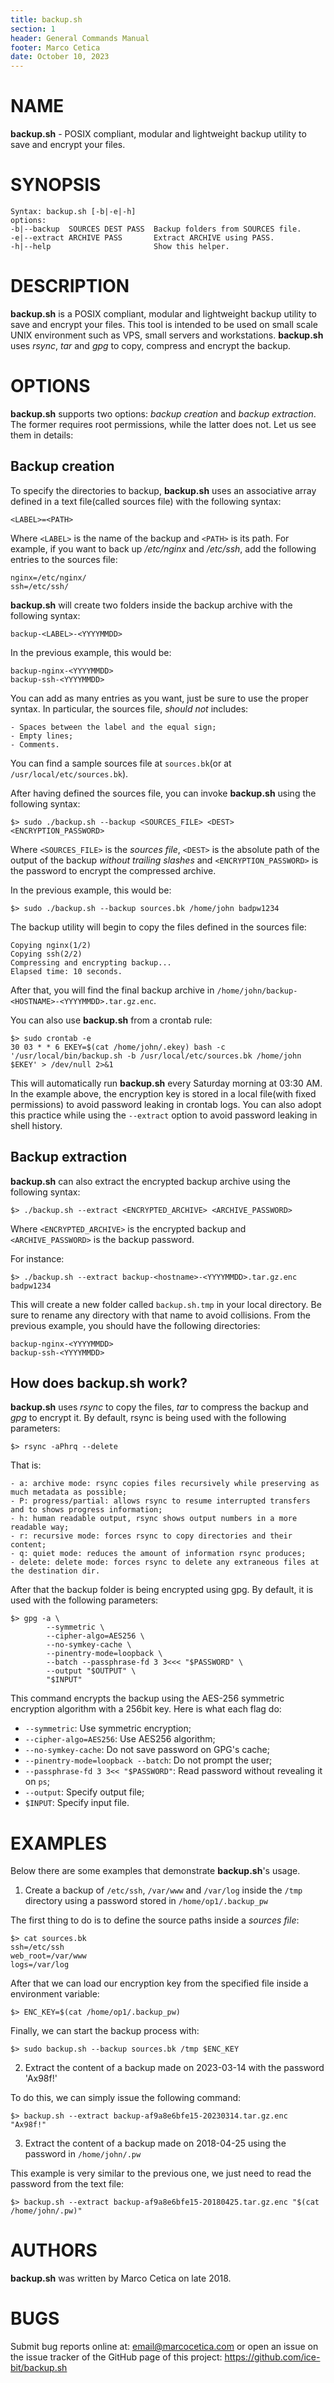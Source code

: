 ```yaml
---
title: backup.sh
section: 1
header: General Commands Manual
footer: Marco Cetica
date: October 10, 2023
---
```


# NAME
**backup.sh** - POSIX compliant, modular and lightweight backup utility to save and encrypt your files.

# SYNOPSIS
```
Syntax: backup.sh [-b|-e|-h]
options:
-b|--backup  SOURCES DEST PASS  Backup folders from SOURCES file.
-e|--extract ARCHIVE PASS       Extract ARCHIVE using PASS.
-h|--help                       Show this helper.
```

# DESCRIPTION
**backup.sh** is a POSIX compliant, modular and lightweight backup utility to save and encrypt your files. 
This tool is intended to be used on small scale UNIX environment such as VPS, small servers and workstations. 
**backup.sh** uses _rsync_, _tar_ and _gpg_ to copy, compress and encrypt the backup.

# OPTIONS
**backup.sh** supports two options: _backup creation_ and _backup extraction_.
The former requires root permissions, while the latter does not. Let us see them in details:

## Backup creation
To specify the directories to backup, **backup.sh** uses an associative array defined in a text file(called sources file) 
with the following syntax:

```
<LABEL>=<PATH>
```

Where `<LABEL>` is the name of the backup and `<PATH>` is its path. 
For example, if you want to back up _/etc/nginx_ and _/etc/ssh_, add the following entries to the sources file:

```
nginx=/etc/nginx/
ssh=/etc/ssh/
```

**backup.sh** will create two folders inside the backup archive with the following syntax:

```
backup-<LABEL>-<YYYYMMDD>
```

In the previous example, this would be:

```
backup-nginx-<YYYYMMDD>
backup-ssh-<YYYYMMDD>
```

You can add as many entries as you want, just be sure to use the proper syntax. 
In particular, the sources file, _should not_ includes:

    - Spaces between the label and the equal sign;  
    - Empty lines;  
    - Comments.  

You can find a sample sources file at `sources.bk`(or at `/usr/local/etc/sources.bk`).

After having defined the sources file, you can invoke **backup.sh** using the following syntax:
```
$> sudo ./backup.sh --backup <SOURCES_FILE> <DEST> <ENCRYPTION_PASSWORD>
```

Where `<SOURCES_FILE>` is the _sources file_, `<DEST>` is the absolute path of the output of the backup _without trailing slashes_ 
and `<ENCRYPTION_PASSWORD>` is the password to encrypt the compressed archive.

In the previous example, this would be:

```
$> sudo ./backup.sh --backup sources.bk /home/john badpw1234
```

The backup utility will begin to copy the files defined in the sources file:

```
Copying nginx(1/2)
Copying ssh(2/2)
Compressing and encrypting backup...
Elapsed time: 10 seconds.
```

After that, you will find the final backup archive in `/home/john/backup-<HOSTNAME>-<YYYYMMDD>.tar.gz.enc`.

You can also use **backup.sh** from a crontab rule:

```
$> sudo crontab -e
30 03 * * 6 EKEY=$(cat /home/john/.ekey) bash -c '/usr/local/bin/backup.sh -b /usr/local/etc/sources.bk /home/john $EKEY' > /dev/null 2>&1
```

This will automatically run **backup.sh** every Saturday morning at 03:30 AM. 
In the example above, the encryption key is stored in a local file(with fixed permissions) to avoid password leaking in crontab logs. 
You can also adopt this practice while using the `--extract` option to avoid password leaking in shell history.

## Backup extraction
**backup.sh** can also extract the encrypted backup archive using the following syntax:

```
$> ./backup.sh --extract <ENCRYPTED_ARCHIVE> <ARCHIVE_PASSWORD>
```

Where `<ENCRYPTED_ARCHIVE>` is the encrypted backup and `<ARCHIVE_PASSWORD>` is the backup password.

For instance:
```
$> ./backup.sh --extract backup-<hostname>-<YYYYMMDD>.tar.gz.enc badpw1234
```

This will create a new folder called `backup.sh.tmp` in your local directory. 
Be sure to rename any directory with that name to avoid collisions. From the previous example, you should have the following directories:

```
backup-nginx-<YYYYMMDD>
backup-ssh-<YYYYMMDD>
```

## How does backup.sh work?
**backup.sh** uses _rsync_ to copy the files, _tar_ to compress the backup and _gpg_ to encrypt it. 
By default, rsync is being used with the following parameters:

```
$> rsync -aPhrq --delete
```

That is:

    - a: archive mode: rsync copies files recursively while preserving as much metadata as possible;  
    - P: progress/partial: allows rsync to resume interrupted transfers and to shows progress information;  
    - h: human readable output, rsync shows output numbers in a more readable way;  
    - r: recursive mode: forces rsync to copy directories and their content;  
    - q: quiet mode: reduces the amount of information rsync produces;  
    - delete: delete mode: forces rsync to delete any extraneous files at the destination dir.


After that the backup folder is being encrypted using gpg. By default, it is used with the following parameters:


```
$> gpg -a \
        --symmetric \
        --cipher-algo=AES256 \
        --no-symkey-cache \
        --pinentry-mode=loopback \
        --batch --passphrase-fd 3 3<<< "$PASSWORD" \
        --output "$OUTPUT" \
        "$INPUT"
```

This command encrypts the backup using the AES-256 symmetric encryption algorithm with a 256bit key. Here is what each flag do:
 - `--symmetric`: Use symmetric encryption;  
 - `--cipher-algo=AES256`: Use AES256 algorithm;  
 - `--no-symkey-cache`: Do not save password on GPG's cache;  
 - `--pinentry-mode=loopback --batch`: Do not prompt the user;  
 - `--passphrase-fd 3 3<< "$PASSWORD"`: Read password without revealing it on `ps`;  
 - `--output`: Specify output file;  
 - `$INPUT`: Specify input file.

# EXAMPLES
Below there are some examples that demonstrate **backup.sh**'s usage.

1. Create a backup of `/etc/ssh`, `/var/www` and `/var/log` inside the `/tmp` directory using a password
stored in `/home/op1/.backup_pw`

The first thing to do is to define the source paths inside a _sources file_:

```
$> cat sources.bk
ssh=/etc/ssh
web_root=/var/www
logs=/var/log
```

After that we can load our encryption key from the specified file inside a environment variable:

```
$> ENC_KEY=$(cat /home/op1/.backup_pw)
```

Finally, we can start the backup process with:

```
$> sudo backup.sh --backup sources.bk /tmp $ENC_KEY
```



2. Extract the content of a backup made on 2023-03-14 with the password 'Ax98f!'

To do this, we can simply issue the following command:

```
$> backup.sh --extract backup-af9a8e6bfe15-20230314.tar.gz.enc "Ax98f!"
```


3. Extract the content of a backup made on 2018-04-25 using the password in `/home/john/.pw`

This example is very similar to the previous one, we just need to read the password from the text file:

```
$> backup.sh --extract backup-af9a8e6bfe15-20180425.tar.gz.enc "$(cat /home/john/.pw)"
```

# AUTHORS
**backup.sh** was written by Marco Cetica on late 2018.

# BUGS
Submit bug reports online at: <email@marcocetica.com> or open an issue 
on the issue tracker of the GitHub page of this project: https://github.com/ice-bit/backup.sh

